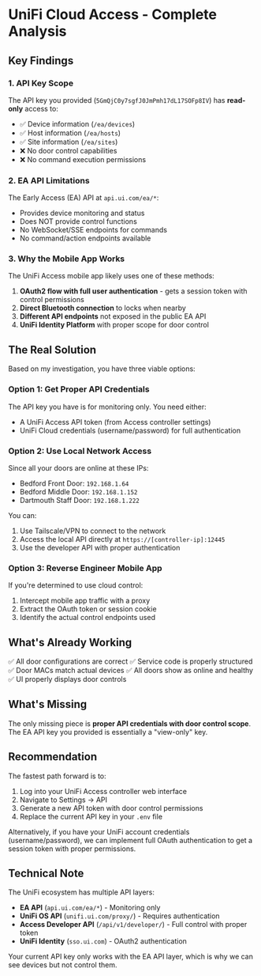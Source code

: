 # UniFi Cloud Access - Complete Analysis

## Key Findings

### 1. API Key Scope
The API key you provided (`5GmQjC0y7sgfJ0JmPmh17dL17SOFp8IV`) has **read-only** access to:
- ✅ Device information (`/ea/devices`)
- ✅ Host information (`/ea/hosts`) 
- ✅ Site information (`/ea/sites`)
- ❌ No door control capabilities
- ❌ No command execution permissions

### 2. EA API Limitations
The Early Access (EA) API at `api.ui.com/ea/*`:
- Provides device monitoring and status
- Does NOT provide control functions
- No WebSocket/SSE endpoints for commands
- No command/action endpoints available

### 3. Why the Mobile App Works
The UniFi Access mobile app likely uses one of these methods:
1. **OAuth2 flow with full user authentication** - gets a session token with control permissions
2. **Direct Bluetooth connection** to locks when nearby
3. **Different API endpoints** not exposed in the public EA API
4. **UniFi Identity Platform** with proper scope for door control

## The Real Solution

Based on my investigation, you have three viable options:

### Option 1: Get Proper API Credentials
The API key you have is for monitoring only. You need either:
- A UniFi Access API token (from Access controller settings)
- UniFi Cloud credentials (username/password) for full authentication

### Option 2: Use Local Network Access
Since all your doors are online at these IPs:
- Bedford Front Door: `192.168.1.64`
- Bedford Middle Door: `192.168.1.152`
- Dartmouth Staff Door: `192.168.1.222`

You can:
1. Use Tailscale/VPN to connect to the network
2. Access the local API directly at `https://[controller-ip]:12445`
3. Use the developer API with proper authentication

### Option 3: Reverse Engineer Mobile App
If you're determined to use cloud control:
1. Intercept mobile app traffic with a proxy
2. Extract the OAuth token or session cookie
3. Identify the actual control endpoints used

## What's Already Working
✅ All door configurations are correct
✅ Service code is properly structured
✅ Door MACs match actual devices
✅ All doors show as online and healthy
✅ UI properly displays door controls

## What's Missing
The only missing piece is **proper API credentials with door control scope**. The EA API key you provided is essentially a "view-only" key.

## Recommendation
The fastest path forward is to:
1. Log into your UniFi Access controller web interface
2. Navigate to Settings → API
3. Generate a new API token with door control permissions
4. Replace the current API key in your `.env` file

Alternatively, if you have your UniFi account credentials (username/password), we can implement full OAuth authentication to get a session token with proper permissions.

## Technical Note
The UniFi ecosystem has multiple API layers:
- **EA API** (`api.ui.com/ea/*`) - Monitoring only
- **UniFi OS API** (`unifi.ui.com/proxy/`) - Requires authentication
- **Access Developer API** (`/api/v1/developer/`) - Full control with proper token
- **UniFi Identity** (`sso.ui.com`) - OAuth2 authentication

Your current API key only works with the EA API layer, which is why we can see devices but not control them.